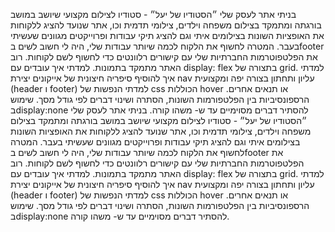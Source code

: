 בניתי אתר לעסק שלי ״הסטודיו של יעל״ - סטודיו לצילום מקצועי שיושב במושב בורגתה ומתמקד בצילום משפחה וילדים, צילומי תדמית וכו, אתר שנועד להציג ללקוחות את האופציות השונות בצילומים איתי וגם להציג תיקי עבודות ופרוייקטים מגוונים שעשיתי בעבר. המטרה לחשוף את הלקוח לכמה שיותר עבודות שלי, היה לי חשוב לשים בfooter את הפלטפוטרמות החברתיות שלי עם קישורים רלוונטים כדי לחשוף לשם לקוחות. רוב האתר מתמקד בתמונות.
למדתי איך עובדים עם display: flex בתצורה של grid. למדתי איך להוסיף סיפריה חיצונית של אייקונים יצירת nav עליון ותחתון בצורה יפה ומקצועית (header ו footer) למדתי הנפשות של css הכוללות hover או תנאים אחרים. הרספונסיביות בין הפלטפורמות השונות, הסתרה ושינוי דברים לפי גודל מסך. שימוש בdisplay:none להסתיר דברים מסוימיים עד ש- משהו קורה.
בניתי אתר לעסק שלי ״הסטודיו של יעל״ - סטודיו לצילום מקצועי שיושב במושב בורגתה ומתמקד בצילום משפחה וילדים, צילומי תדמית וכו, אתר שנועד להציג ללקוחות את האופציות השונות בצילומים איתי וגם להציג תיקי עבודות ופרוייקטים מגוונים שעשיתי בעבר. המטרה לחשוף את הלקוח לכמה שיותר עבודות שלי, היה לי חשוב לשים בfooter את הפלטפוטרמות החברתיות שלי עם קישורים רלוונטים כדי לחשוף לשם לקוחות. רוב האתר מתמקד בתמונות.
למדתי איך עובדים עם display: flex בתצורה של grid. למדתי איך להוסיף סיפריה חיצונית של אייקונים יצירת nav עליון ותחתון בצורה יפה ומקצועית (header ו footer) למדתי הנפשות של css הכוללות hover או תנאים אחרים. הרספונסיביות בין הפלטפורמות השונות, הסתרה ושינוי דברים לפי גודל מסך. שימוש בdisplay:none להסתיר דברים מסוימיים עד ש- משהו קורה.
